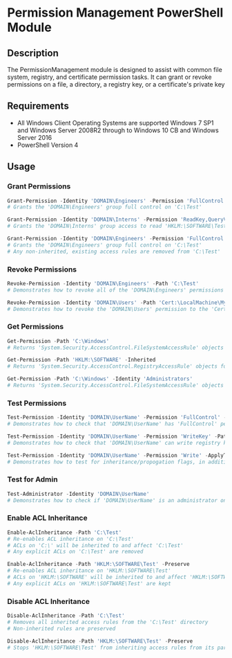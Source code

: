 # Permission Management PowerShell Module

## Description
The PermissionManagement module is designed to assist with common file system, registry, and certificate permission tasks.
It can grant or revoke permissions on a file, a directory, a registry key, or a certificate's private key


## Requirements
* All Windows Client Operating Systems are supported
   Windows 7 SP1 and Windows Server 2008R2 through to Windows 10 CB and Windows Server 2016
* PowerShell Version 4


## Usage
### Grant Permissions
```powershell
Grant-Permission -Identity 'DOMAIN\Engineers' -Permission 'FullControl' -Path 'C:\Test'
# Grants the 'DOMAIN\Engineers' group full control on 'C:\Test'

Grant-Permission -Identity 'DOMAIN\Interns' -Permission 'ReadKey,QueryValues,EnumerateSubKeys' -Path 'HKLM:\SOFTWARE\Test'
# Grants the 'DOMAIN\Interns' group access to read 'HKLM:\SOFTWARE\Test'

Grant-Permission -Identity 'DOMAIN\Engineers' -Permission 'FullControl' -Path 'C:\Test' -Clear
# Grants the 'DOMAIN\Engineers' group full control on 'C:\Test'
# Any non-inherited, existing access rules are removed from 'C:\Test'
```

### Revoke Permissions
```powershell
Revoke-Permission -Identity 'DOMAIN\Engineers' -Path 'C:\Test'
# Demonstrates how to revoke all of the 'DOMAIN\Engineers' permissions on the 'C:\Test' directory

Revoke-Permission -Identity 'DOMAIN\Users' -Path 'Cert:\LocalMachine\My\1234567890ABCDEF1234567890ABCDEF12345678'
# Demonstrates how to revoke the 'DOMAIN\Users' permission to the 'Cert:\LocalMachine\My\1234567890ABCDEF1234567890ABCDEF12345678' certificate's private key/key container
```

### Get Permissions
```powershell
Get-Permission -Path 'C:\Windows'
# Returns 'System.Security.AccessControl.FileSystemAccessRule' objects for all the non-inherited rules on 'C:\Windows'

Get-Permission -Path 'HKLM:\SOFTWARE' -Inherited
# Returns 'System.Security.AccessControl.RegistryAccessRule' objects for all the inherited and non-inherited rules on 'HKLM:\SOFTWARE'

Get-Permission -Path 'C:\Windows' -Identity 'Administrators'
# Returns 'System.Security.AccessControl.FileSystemAccessRule' objects for all the 'Administrators' rules on 'C:\Windows'
```

### Test Permissions
```powershell
Test-Permission -Identity 'DOMAIN\UserName' -Permission 'FullControl' -Path 'C:\Test'
# Demonstrates how to check that 'DOMAIN\UserName' has 'FullControl' permission on the 'C:\Test' directory

Test-Permission -Identity 'DOMAIN\UserName' -Permission 'WriteKey' -Path 'HKLM:\SOFTWARE\Test'
# Demonstrates how to check that 'DOMAIN\UserName' can write registry keys to 'HKLM:\SOFTWARE\Test'

Test-Permission -Identity 'DOMAIN\UserName' -Permission 'Write' -ApplyTo 'Container' -Path 'C:\Test'
# Demonstrates how to test for inheritance/propogation flags, in addition to permissions
```

### Test for Admin
```powershell
Test-Administrator -Identity 'DOMAIN\UserName'
# Demonstrates how to check if 'DOMAIN\UserName' is an administrator on a computer
```

### Enable ACL Inheritance
```powershell
Enable-AclInheritance -Path 'C:\Test'
# Re-enables ACL inheritance on 'C:\Test'
# ACLs on 'C:\' will be inherited to and affect 'C:\Test'
# Any explicit ACLs on 'C:\Test' are removed

Enable-AclInheritance -Path 'HKLM:\SOFTWARE\Test' -Preserve
# Re-enables ACL inheritance on 'HKLM:\SOFTWARE\Test'
# ACLs on 'HKLM:\SOFTWARE' will be inherited to and affect 'HKLM:\SOFTWARE\Test'
# Any explicit ACLs on 'HKLM:\SOFTWARE\Test' are kept
```

### Disable ACL Inheritance
```powershell
Disable-AclInheritance -Path 'C:\Test'
# Removes all inherited access rules from the 'C:\Test' directory
# Non-inherited rules are preserved

Disable-AclInheritance -Path 'HKLM:\SOFTWARE\Test' -Preserve
# Stops 'HKLM:\SOFTWARE\Test' from inheriting access rules from its parent, but preserves the existing inheritied access rules
```